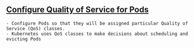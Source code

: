 
## [Configure Quality of Service for Pods](https://kubernetes.io/docs/tasks/configure-pod-container/quality-service-pod/)

```
- Configure Pods so that they will be assigned particular Quality of Service (QoS) classes. 
- Kubernetes uses QoS classes to make decisions about scheduling and evicting Pods
```
